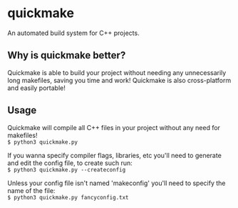 # quickmake
An automated build system for C++ projects.

## Why is quickmake better?
Quickmake is able to build your project without needing any unnecessarily long makefiles, saving you time and work!
Quickmake is also cross-platform and easily portable!

## Usage
Quickmake will compile all C++ files in your project without any need for makefiles!\
```$ python3 quickmake.py```

If you wanna specify compiler flags, libraries, etc you'll need to generate and edit the config file, to create such run:\
```$ python3 quickmake.py --createconfig```

Unless your config file isn't named 'makeconfig' you'll need to specify the name of the file:\
```$ python3 quickmake.py fancyconfig.txt```